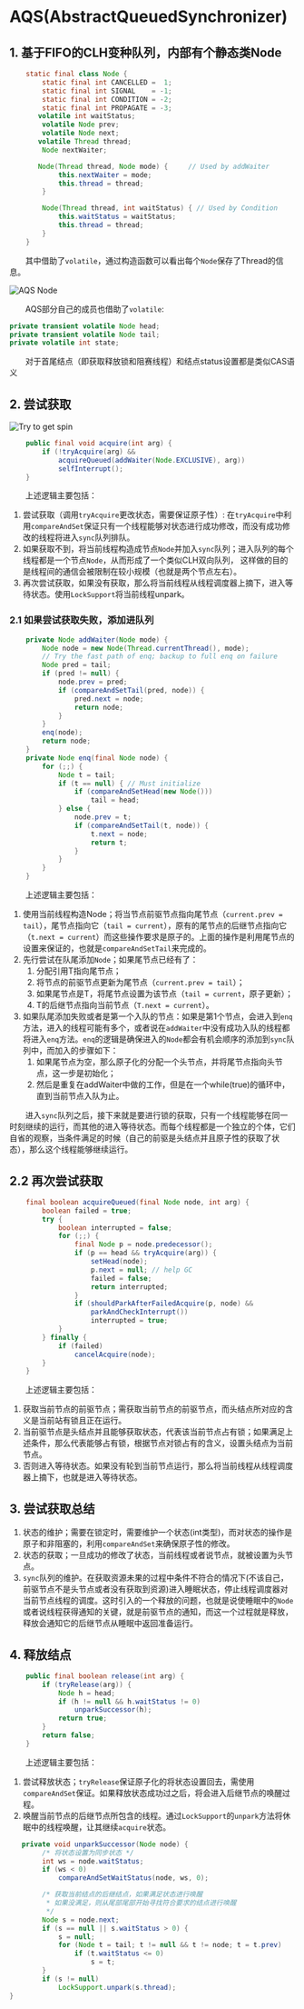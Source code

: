 # AQS(AbstractQueuedSynchronizer)

## 1.  基于FIFO的CLH变种队列，内部有个静态类Node

```java
    static final class Node {
        static final int CANCELLED =  1;
        static final int SIGNAL    = -1;
        static final int CONDITION = -2;
        static final int PROPAGATE = -3;
       volatile int waitStatus;
        volatile Node prev;
        volatile Node next;
       volatile Thread thread;
        Node nextWaiter;

       Node(Thread thread, Node mode) {     // Used by addWaiter
            this.nextWaiter = mode;
            this.thread = thread;
        }

        Node(Thread thread, int waitStatus) { // Used by Condition
            this.waitStatus = waitStatus;
            this.thread = thread;
        }
    }
```

&#12288;&#12288;其中借助了`volatile`，通过构造函数可以看出每个`Node`保存了Thread的信息。

![AQS Node](./Images/aqs_node.png)

&#12288;&#12288;AQS部分自己的成员也借助了`volatile`:

```java
private transient volatile Node head;
private transient volatile Node tail;
private volatile int state;
```

&#12288;&#12288;对于首尾结点（即获取释放锁和阻赛线程）和结点status设置都是类似CAS语义

## 2. 尝试获取

![Try to get spin](./Images/aqs_acquire.png)

```java
    public final void acquire(int arg) {
        if (!tryAcquire(arg) &&
            acquireQueued(addWaiter(Node.EXCLUSIVE), arg))
            selfInterrupt();
    }
```

&#12288;&#12288;上述逻辑主要包括：
1. 尝试获取（调用`tryAcquire`更改状态，需要保证原子性）: 在`tryAcquire`中利用`compareAndSet`保证只有一个线程能够对状态进行成功修改，而没有成功修改的线程将进入`sync`队列排队。
2. 如果获取不到，将当前线程构造成节点`Node`并加入`sync`队列；进入队列的每个线程都是一个节点`Node`，从而形成了一个类似CLH双向队列， 这样做的目的是线程间的通信会被限制在较小规模（也就是两个节点左右）。
3. 再次尝试获取，如果没有获取，那么将当前线程从线程调度器上摘下，进入等待状态。使用`LockSupport`将当前线程unpark。


### 2.1 如果尝试获取失败，添加进队列

```java
    private Node addWaiter(Node mode) {
        Node node = new Node(Thread.currentThread(), mode);
        // Try the fast path of enq; backup to full enq on failure
        Node pred = tail;
        if (pred != null) {
            node.prev = pred;
            if (compareAndSetTail(pred, node)) {
                pred.next = node;
                return node;
            }
        }
        enq(node);
        return node;
    }
    private Node enq(final Node node) {
        for (;;) {
            Node t = tail;
            if (t == null) { // Must initialize
                if (compareAndSetHead(new Node()))
                    tail = head;
            } else {
                node.prev = t;
                if (compareAndSetTail(t, node)) {
                    t.next = node;
                    return t;
                }
            }
        }
    }
```

&#12288;&#12288;上述逻辑主要包括：
1. 使用当前线程构造Node；将当节点前驱节点指向尾节点（`current.prev = tail`），尾节点指向它（`tail = current`），原有的尾节点的后继节点指向它（`t.next = current`）而这些操作要求是原子的。上面的操作是利用尾节点的设置来保证的，也就是`compareAndSetTail`来完成的。
2. 先行尝试在队尾添加`Node`；如果尾节点已经有了：
    1. 分配引用T指向尾节点；
    2. 将节点的前驱节点更新为尾节点（`current.prev = tail`）；
    3. 如果尾节点是T，将尾节点设置为该节点（`tail = current`，原子更新）；
    4. T的后继节点指向当前节点（`T.next = current`）。
3. 如果队尾添加失败或者是第一个入队的节点：如果是第1个节点，会进入到`enq`方法，进入的线程可能有多个，或者说在`addWaiter`中没有成功入队的线程都将进入`enq`方法。`enq`的逻辑是确保进入的`Node`都会有机会顺序的添加到`sync`队列中，而加入的步骤如下：
    1. 如果尾节点为空，那么原子化的分配一个头节点，并将尾节点指向头节点，这一步是初始化；
    2. 然后是重复在addWaiter中做的工作，但是在一个while(true)的循环中，直到当前节点入队为止。
  

&#12288;&#12288;进入`sync`队列之后，接下来就是要进行锁的获取，只有一个线程能够在同一时刻继续的运行，而其他的进入等待状态。而每个线程都是一个独立的个体，它们自省的观察，当条件满足的时候（自己的前驱是头结点并且原子性的获取了状态），那么这个线程能够继续运行。


## 2.2 再次尝试获取

```java
    final boolean acquireQueued(final Node node, int arg) {
        boolean failed = true;
        try {
            boolean interrupted = false;
            for (;;) {
                final Node p = node.predecessor();
                if (p == head && tryAcquire(arg)) {
                    setHead(node);
                    p.next = null; // help GC
                    failed = false;
                    return interrupted;
                }
                if (shouldParkAfterFailedAcquire(p, node) &&
                    parkAndCheckInterrupt())
                    interrupted = true;
            }
        } finally {
            if (failed)
                cancelAcquire(node);
        }
    }
```

&#12288;&#12288;上述逻辑主要包括：
1. 获取当前节点的前驱节点；需获取当前节点的前驱节点，而头结点所对应的含义是当前站有锁且正在运行。
2. 当前驱节点是头结点并且能够获取状态，代表该当前节点占有锁；如果满足上述条件，那么代表能够占有锁，根据节点对锁占有的含义，设置头结点为当前节点。
3. 否则进入等待状态。如果没有轮到当前节点运行，那么将当前线程从线程调度器上摘下，也就是进入等待状态。


## 3. 尝试获取总结
1. 状态的维护；需要在锁定时，需要维护一个状态(int类型)，而对状态的操作是原子和非阻塞的，利用`compareAndSet`来确保原子性的修改。
2. 状态的获取；一旦成功的修改了状态，当前线程或者说节点，就被设置为头节点。
3. `sync`队列的维护。在获取资源未果的过程中条件不符合的情况下(不该自己，前驱节点不是头节点或者没有获取到资源)进入睡眠状态，停止线程调度器对当前节点线程的调度。这时引入的一个释放的问题，也就是说使睡眠中的`Node`或者说线程获得通知的关键，就是前驱节点的通知，而这一个过程就是释放，释放会通知它的后继节点从睡眠中返回准备运行。


## 4. 释放结点

```java
    public final boolean release(int arg) {
        if (tryRelease(arg)) {
            Node h = head;
            if (h != null && h.waitStatus != 0)
                unparkSuccessor(h);
            return true;
        }
        return false;
    }
```
&#12288;&#12288;上述逻辑主要包括：
1. 尝试释放状态；`tryRelease`保证原子化的将状态设置回去，需使用`compareAndSet`保证。如果释放状态成功过之后，将会进入后继节点的唤醒过程。
2. 唤醒当前节点的后继节点所包含的线程。通过`LockSupport`的`unpark`方法将休眠中的线程唤醒，让其继续`acquire`状态。

```java
   private void unparkSuccessor(Node node) {
        /* 将状态设置为同步状态 */
        int ws = node.waitStatus;
        if (ws < 0)
            compareAndSetWaitStatus(node, ws, 0);

        /* 获取当前结点的后继结点，如果满足状态进行唤醒 
         * 如果没满足，则从尾部尾部开始寻找符合要求的结点进行唤醒
         */
        Node s = node.next;
        if (s == null || s.waitStatus > 0) {
            s = null;
            for (Node t = tail; t != null && t != node; t = t.prev)
                if (t.waitStatus <= 0)
                    s = t;
        }
        if (s != null)
            LockSupport.unpark(s.thread);
}
```